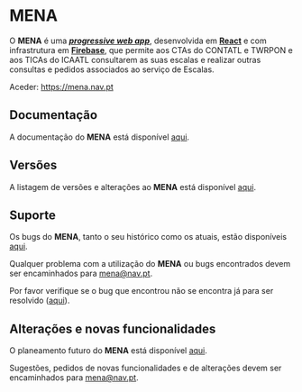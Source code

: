 # MENA
O **MENA** é uma [***progressive web app***](https://en.wikipedia.org/wiki/Progressive_web_application), desenvolvida em [**React**](https://reactjs.org/) e com infrastrutura em [**Firebase**](https://firebase.google.com/), que permite aos CTAs do CONTATL e TWRPON e aos TICAs do ICAATL consultarem as suas escalas e realizar outras consultas e pedidos associados ao serviço de Escalas.

Aceder: https://mena.nav.pt

## Documentação
A documentação do **MENA** está disponível [aqui](https://github.com/hugofpsilva/MENA/wiki).

## Versões
A listagem de versões e alterações ao **MENA** está disponível [aqui](CHANGELOG.md).

## Suporte
Os bugs do **MENA**, tanto o seu histórico como os atuais, estão disponíveis [aqui](https://github.com/hugofpsilva/MENA/projects/3).

Qualquer problema com a utilização do **MENA** ou bugs encontrados devem ser encaminhados para mena@nav.pt.

Por favor verifique se o bug que encontrou não se encontra já para ser resolvido ([aqui](https://github.com/hugofpsilva/MENA/projects/3)).

## Alterações e novas funcionalidades
O planeamento futuro do **MENA** está disponível [aqui](https://github.com/hugofpsilva/MENA/projects/2).

Sugestões, pedidos de novas funcionalidades e de alterações devem ser encaminhados para mena@nav.pt.
